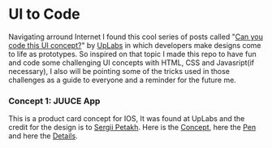 # UI to Code
Navigating arround Internet I found this cool series of posts called "[Can you code this UI concept?](https://stories.uplabs.com/can-you-code-this-ui-concept-9e4ba76b437e#.ucur0sn67)" by [UpLabs](https://www.uplabs.com) in which developers make designs come to life as prototypes. So inspired on that topic I made this repo to have fun and code some challenging UI concepts with HTML, CSS and Javasript(if necessary), I also will be pointing some of the tricks used in those challenges as a guide to everyone and a reminder for the future me.

### Concept 1: JUUCE App
This is a product card concept for IOS, It was found at UpLabs and the credit for the design is to [Sergii Petakh](https://dribbble.com/sergiipetakh). Here is the [Concept](https://ios.uplabs.com/posts/juuce-app-product-card-animation), here the [Pen](http://codepen.io/emoreno911/pen/vyJvpB) and here the [Details](/juuce_app/README.md).
